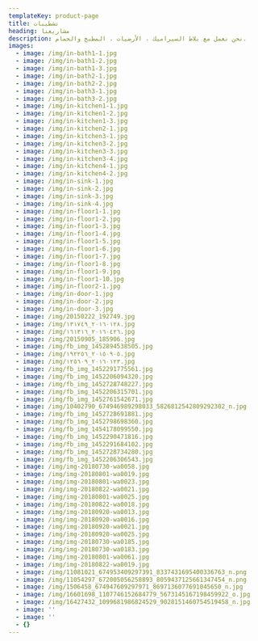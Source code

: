 ```yaml
---
templateKey: product-page
title: تشطيبات
heading: مشاريعنا
description: نحن نعمل مع بلاط السيراميك ، الأرضيات ، المطبخ والحمام.
images:
  - image: /img/in-bath1-1.jpg
  - image: /img/in-bath1-2.jpg
  - image: /img/in-bath1-3.jpg
  - image: /img/in-bath2-1.jpg
  - image: /img/in-bath2-2.jpg
  - image: /img/in-bath3-1.jpg
  - image: /img/in-bath3-2.jpg
  - image: /img/in-kitchen1-1.jpg
  - image: /img/in-kitchen1-2.jpg
  - image: /img/in-kitchen1-3.jpg
  - image: /img/in-kitchen2-1.jpg
  - image: /img/in-kitchen3-1.jpg
  - image: /img/in-kitchen3-2.jpg
  - image: /img/in-kitchen3-3.jpg
  - image: /img/in-kitchen3-4.jpg
  - image: /img/in-kitchen4-1.jpg
  - image: /img/in-kitchen4-2.jpg
  - image: /img/in-sink-1.jpg
  - image: /img/in-sink-2.jpg
  - image: /img/in-sink-3.jpg
  - image: /img/in-sink-4.jpg
  - image: /img/in-floor1-1.jpg
  - image: /img/in-floor1-2.jpg
  - image: /img/in-floor1-3.jpg
  - image: /img/in-floor1-4.jpg
  - image: /img/in-floor1-5.jpg
  - image: /img/in-floor1-6.jpg
  - image: /img/in-floor1-7.jpg
  - image: /img/in-floor1-8.jpg
  - image: /img/in-floor1-9.jpg
  - image: /img/in-floor1-10.jpg
  - image: /img/in-floor2-1.jpg
  - image: /img/in-door-1.jpg
  - image: /img/in-door-2.jpg
  - image: /img/in-door-3.jpg
  - image: /img/20150222_192749.jpg
  - image: /img/٢٠١٦٠١٢٨_١٣١٧٤٩.jpg
  - image: /img/٢٠١٦٠٤٢٦_١٦١٣١٦.jpg
  - image: /img/20150905_185906.jpg
  - image: /img/fb_img_1452894538505.jpg
  - image: /img/٢٠١٥٠٩٠٥_١٩٢٢٥٦.jpg
  - image: /img/٢٠١٦٠١٢٣_١٢٥٦٠٩.jpg
  - image: /img/fb_img_1452291775561.jpg
  - image: /img/fb_img_1452206094320.jpg
  - image: /img/fb_img_1452728748227.jpg
  - image: /img/fb_img_1452206315701.jpg
  - image: /img/fb_img_1452761542671.jpg
  - image: /img/10402790_674946989298033_5826812542809292302_n.jpg
  - image: /img/fb_img_1452728691881.jpg
  - image: /img/fb_img_1452798698360.jpg
  - image: /img/fb_img_1454178099550.jpg
  - image: /img/fb_img_1452290471816.jpg
  - image: /img/fb_img_1452291684102.jpg
  - image: /img/fb_img_1452728734280.jpg
  - image: /img/fb_img_1452206306543.jpg
  - image: /img/img-20180730-wa0058.jpg
  - image: /img/img-20180801-wa0019.jpg
  - image: /img/img-20180801-wa0023.jpg
  - image: /img/img-20180822-wa0021.jpg
  - image: /img/img-20180801-wa0025.jpg
  - image: /img/img-20180822-wa0018.jpg
  - image: /img/img-20180920-wa0013.jpg
  - image: /img/img-20180920-wa0016.jpg
  - image: /img/img-20180920-wa0021.jpg
  - image: /img/img-20180920-wa0025.jpg
  - image: /img/img-20180730-wa0185.jpg
  - image: /img/img-20180730-wa0183.jpg
  - image: /img/img-20180801-wa0061.jpg
  - image: /img/img-20180822-wa0019.jpg
  - image: /img/11081021_674953409297391_8337431695400336763_n.png
  - image: /img/11054297_672005056258893_8059437125661347454_n.png
  - image: /img/1506458_674947609297971_8697136077691045650_n.jpg
  - image: /img/16601698_1107746152684779_5673145167198459922_o.jpg
  - image: /img/16427432_1099681986824529_9028151460754519458_n.jpg
  - image: ''
  - image: ''
  - {}
---
```


